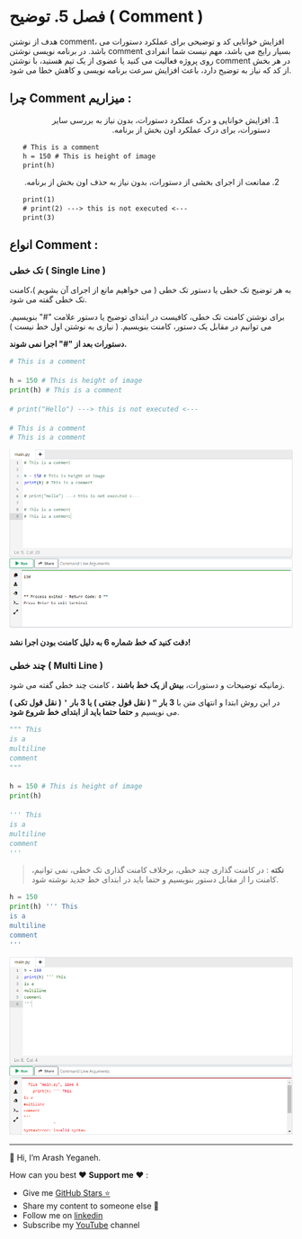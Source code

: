 # فصل 5. توضیح ( Comment )

هدف از نوشتن comment، افزایش خوانایی کد و توضیحی برای عملکرد دستورات می باشد. در برنامه نویسی نوشتن comment بسیار رایج می باشد، مهم نیست شما انفرادی روی پروژه فعالیت می کنید یا عضوی از یک تیم هستید، با نوشتن comment در هر بخش از کد که نیاز به توضیح دارد، باعث افزایش سرعت برنامه نویسی و کاهش خطا می شود.

## چرا Comment میزاریم :

<ol dir="rtl">
<li>
	<p>
	افزایش خوانایی و درک عملکرد دستورات، بدون نیاز به بررسی سایر دستورات، برای درک عملکرد اون بخش از برنامه.
	</p>
	<div dir="ltr" align="left">
<pre><code># This is a comment
h = 150 # This is height of image
print(h)</code></pre>
	</div>
</li>
<li>
	<p>
	ممانعت از اجرای بخشی از دستورات، بدون نیاز به حذف اون بخش از برنامه.
	</p>
	<div dir="ltr" align="left">
<pre><code>print(1)
# print(2) ---> this is not executed <---
print(3)
</code></pre>
	</div>
</li>
</ol>




## انواع Comment :

### تک خطی ( Single Line )

به هر توضیح تک خطی یا دستور تک خطی ( می خواهیم مانع از اجرای آن بشویم )،کامنت تک خطی گفته می شود.

برای نوشتن کامنت تک خطی، کافیست در ابتدای توضیح یا دستور علامت "#" بنویسیم. می توانیم در مقابل یک دستور، کامنت بنویسیم. ( نیازی به نوشتن اول خط نیست )

**دستورات بعد از "#" اجرا نمی شوند.**

```python
# This is a comment

h = 150 # This is height of image
print(h) # This is a comment

# print("Hello") ---> this is not executed <---

# This is a comment
# This is a comment
```

![comment_single_line](img/comment_single_line.PNG)

**دقت کنید که خط شماره 6 به دلیل کامنت بودن اجرا نشد!**

### چند خطی ( Multi Line )

زمانیکه توضیحات و دستورات، **بیش از یک خط باشند** ، کامنت چند خطی گفته می شود.

در این روش ابتدا و انتهای متن با **3 بار <kbd>"</kbd> ( نقل قول جفتی )  یا 3 بار  <kbd>'</kbd> ( نقل قول تکی )** می نویسیم و **حتما حتما باید از ابتدای خط شروع شود**.

```python
""" This
is a
multiline
comment
"""

h = 150 # This is height of image
print(h)

''' This
is a
multiline
comment
'''
```

> **نکته** : در کامنت گذاری چند خطی، برخلاف کامنت گذاری تک خطی، نمی توانیم، کامنت را از مقابل دستور بنویسیم و حتما باید در ابتدای خط جدید نوشته شود.

```python
h = 150
print(h) ''' This
is a
multiline
comment
'''
```

![ment_multi_line_error](img/comment_multi_line_error.PNG)



------

👋 Hi, I’m Arash Yeganeh.

How can you best ❤️ **Support me** ❤️  :

- Give me  [GitHub Stars ⭐](https://github.com/arashyeganeh) 
- Share my content to someone else 👀
- Follow me on [linkedin](https://www.linkedin.com/in/arash-yeganeh)
- Subscribe my [YouTube](https://www.youtube.com/channel/UCUuojnAmPiklBpAeBmHE4Aw) channel
